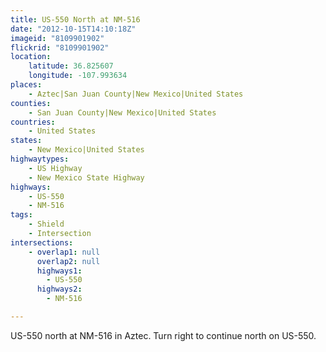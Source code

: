 ```yaml
---
title: US-550 North at NM-516
date: "2012-10-15T14:10:18Z"
imageid: "8109901902"
flickrid: "8109901902"
location:
    latitude: 36.825607
    longitude: -107.993634
places:
    - Aztec|San Juan County|New Mexico|United States
counties:
    - San Juan County|New Mexico|United States
countries:
    - United States
states:
    - New Mexico|United States
highwaytypes:
    - US Highway
    - New Mexico State Highway
highways:
    - US-550
    - NM-516
tags:
    - Shield
    - Intersection
intersections:
    - overlap1: null
      overlap2: null
      highways1:
        - US-550
      highways2:
        - NM-516

---
```

US-550 north at NM-516 in Aztec.  Turn right to continue north on US-550.